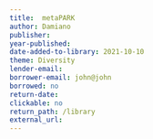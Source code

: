 ```yaml
---
title:  metaPARK
author: Damiano
publisher:
year-published:
date-added-to-library: 2021-10-10
theme: Diversity
lender-email: 
borrower-email: john@john
borrowed: no
return-date:
clickable: no
return_path: /library
external_url: 
---
```

